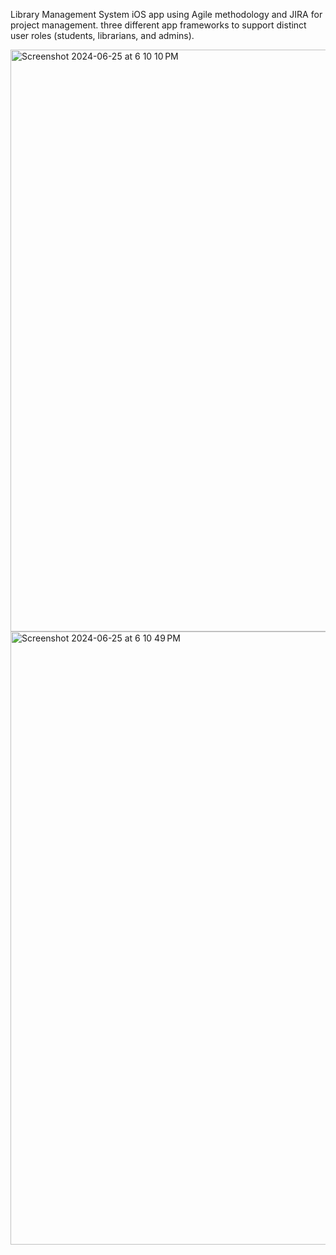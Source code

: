 Library Management System iOS app using Agile methodology and JIRA for project management.
three different app frameworks to support distinct user roles (students, librarians, and admins).

<img width="931" alt="Screenshot 2024-06-25 at 6 10 10 PM" src="https://github.com/vanshpitalia/Myshelf/assets/103600631/947f9c52-ae6f-478b-9c72-5740a8735e11">
<img width="981" alt="Screenshot 2024-06-25 at 6 10 49 PM" src="https://github.com/vanshpitalia/Myshelf/assets/103600631/bebbf05c-2b38-4d57-a6ff-c2fbc8a4871f">

